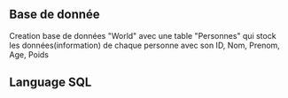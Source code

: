 ## Base de donnée

Creation base de données "World" 
avec une table "Personnes" qui stock les données(information) de chaque personne avec son ID, Nom, Prenom, Age, Poids

## Language SQL
